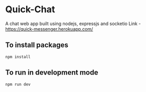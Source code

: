 # Quick-Chat
A chat web app built using nodejs, expressjs and socketio
Link - https://quick-messenger.herokuapp.com/

## To install packages
```
npm install
```

## To run in development mode
```
npm run dev
```

